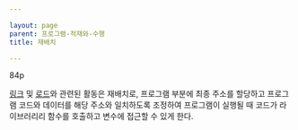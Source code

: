 ```yaml
---

layout: page
parent: 프로그램-적재와-수행
title: 재배치

---
```

84p

[링크](링커.md) 및 [로드](로더.md)와 관련된 활동은 재배치로, 프로그램 부분에 최종 주소를 할당하고 프로그램 코드와 데이터를 해당 주소와 일치하도록 조정하여 프로그램이 실행될 때 코드가 라이브러리리 함수를 호출하고 변수에 접근할 수 있게 한다.